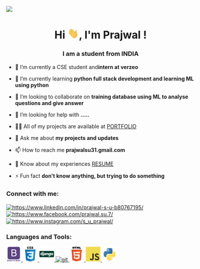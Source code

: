 ![](https://github.com/prajwalsu/Portfolio/blob/master/WhatsApp%20Image%202021-09-20%20at%2022.53.45.jpeg)

<h1 align="center">Hi <img src="https://raw.githubusercontent.com/ABSphreak/ABSphreak/master/gifs/Hi.gif" width="30px">, I'm Prajwal ! </h1>
<h3 align="center">I am a student from INDIA</h3>

- 🔭 I’m currently a CSE student and**intern at verzeo**

- 🌱 I’m currently learning **python full stack development and learning ML using python**

- 👯 I’m looking to collaborate on **training database using ML to analyse questions and  give answer**

- 🤝 I’m looking for help with **.....**

- 👨‍💻 All of my projects are available at <a href="https://prajwalsu.github.io/Portfolio/">PORTFOLIO</a>

- 💬 Ask me about **my projects and updates**

- 📫 How to reach me **prajwalsu31.gmail.com**

- 📄 Know about my experiences <a href="https://drive.google.com/file/d/1jBR0XVOAL4X8UamTv2bdAIvk0Yj4XvFV/view?usp=sharing">RESUME</a>

- ⚡ Fun fact **don't know anything, but trying to do something**

<h3 align="left">Connect with me:</h3>
<p align="left">
<a href="https://linkedin.com/in/https://www.linkedin.com/in/prajwal-s-u-b80767195/" target="blank"><img align="center" src="https://raw.githubusercontent.com/rahuldkjain/github-profile-readme-generator/master/src/images/icons/Social/linked-in-alt.svg" alt="https://www.linkedin.com/in/prajwal-s-u-b80767195/" height="30" width="40" /></a>
<a href="https://fb.com/https://www.facebook.com/prajwal.su.7/" target="blank"><img align="center" src="https://raw.githubusercontent.com/rahuldkjain/github-profile-readme-generator/master/src/images/icons/Social/facebook.svg" alt="https://www.facebook.com/prajwal.su.7/" height="30" width="40" /></a>
<a href="https://instagram.com/https://www.instagram.com/s_u_prajwal/" target="blank"><img align="center" src="https://raw.githubusercontent.com/rahuldkjain/github-profile-readme-generator/master/src/images/icons/Social/instagram.svg" alt="https://www.instagram.com/s_u_prajwal/" height="30" width="40" /></a>
</p>

<h3 align="left">Languages and Tools:</h3>
<p align="left"> <a href="https://getbootstrap.com" target="_blank"> <img src="https://raw.githubusercontent.com/devicons/devicon/master/icons/bootstrap/bootstrap-plain-wordmark.svg" alt="bootstrap" width="40" height="40"/> </a> <a href="https://www.w3schools.com/css/" target="_blank"> <img src="https://raw.githubusercontent.com/devicons/devicon/master/icons/css3/css3-original-wordmark.svg" alt="css3" width="40" height="40"/> </a> <a href="https://www.djangoproject.com/" target="_blank"> <img src="https://raw.githubusercontent.com/devicons/devicon/master/icons/django/django-original.svg" alt="django" width="40" height="40"/> </a> <a href="https://git-scm.com/" target="_blank"> <img src="https://www.vectorlogo.zone/logos/git-scm/git-scm-icon.svg" alt="git" width="40" height="40"/> </a> <a href="https://www.w3.org/html/" target="_blank"> <img src="https://raw.githubusercontent.com/devicons/devicon/master/icons/html5/html5-original-wordmark.svg" alt="html5" width="40" height="40"/> </a> <a href="https://developer.mozilla.org/en-US/docs/Web/JavaScript" target="_blank"> <img src="https://raw.githubusercontent.com/devicons/devicon/master/icons/javascript/javascript-original.svg" alt="javascript" width="40" height="40"/> </a> <a href="https://www.pytho.org" target="_blank"> <img src="https://raw.githubusercontent.com/devicons/devicon/master/icons/python/python-original.svg" alt="python" width="40" height="40"/> </a>  </p>
